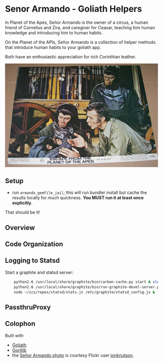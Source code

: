 # Senor Armando - Goliath Helpers

In Planet of the Apes, Señor Armando is the owner of a circus, a human friend of Cornelius and Zira, and caregiver for Ceasar, teaching him human knowledge and introducing him to human habits.

On the Planet of the APIs, Señor Armando is a collection of helper methods that introduce human habits to your goliath app.

Both have an enthusiastic appreciation for rich Corinthian leather.

![Señor Armando photo](http://github.com/infochimps-labs/senor_armando/raw/master/senor_armando.jpeg)

## Setup

* run `armando_gemfile_jail`; this will run bundler install but cache the results locally for much quickness. **You MUST run it at least once explicitly**.

That should be it!
  
## Overview


## Code Organization

## Logging to Statsd

Start a graphite and statsd server:

```bash
    python2.6 /usr/local/share/graphite/bin/carbon-cache.py start & sleep 1 ;
    python2.6 /usr/local/share/graphite/bin/run-graphite-devel-server.py /usr/local/share/graphite & sleep 2 ;
    node ~/ics/repos/statsd/stats.js /etc/graphite/statsd_config.js &
```

## PassthruProxy

## Colophon

Built with
* [Goliath](http://goliath.io)
* [Gorillib](http://github.com/infochimps-labs/gorillib)
* the [Señor Armando photo](http://www.flickr.com/photos/jonknutson/2176806164/sizes/o/in/photostream/) is courtesy Flickr user [jonknutson](http://www.flickr.com/photos/jonknutson).
